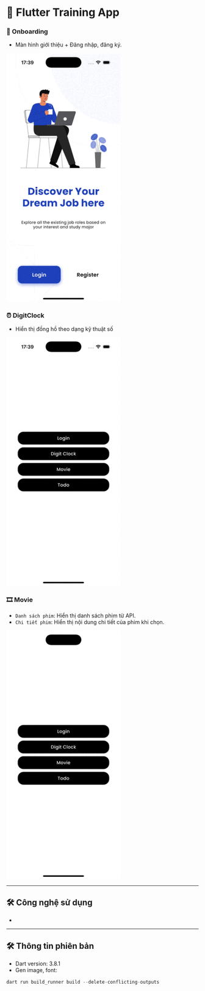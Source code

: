 # 📱 Flutter Training App

### 📘 Onboarding
- Màn hình giới thiệu + Đăng nhập, đăng ký.
<img src="assets/gifs/fl_onboarding.gif" width="300">

### ⏰ DigitClock
- Hiển thị đồng hồ theo dạng kỹ thuật số
<img src="assets/gifs/fl_digit_clock.gif" width="300">

### 🎞️ Movie
- `Danh sách phim`: Hiển thị danh sách phim từ API.
- `Chi tiết phim`: Hiển thị nội dung chi tiết của phim khi chọn.
<img src="assets/gifs/fl_movie.gif" width="300">

---

## 🛠 Công nghệ sử dụng

-

---

## 🛠 Thông tin phiên bản

- Dart version: 3.8.1 
- Gen image, font:
```dart
dart run build_runner build --delete-conflicting-outputs
```
